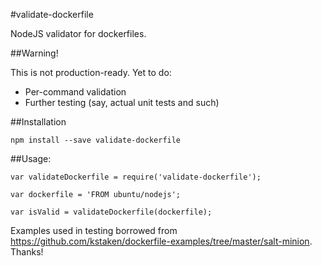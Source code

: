#validate-dockerfile

NodeJS validator for dockerfiles.

##Warning!

This is not production-ready.  Yet to do:

 - Per-command validation
 - Further testing (say, actual unit tests and such)

##Installation

    npm install --save validate-dockerfile

##Usage:

    var validateDockerfile = require('validate-dockerfile');

    var dockerfile = 'FROM ubuntu/nodejs';

    var isValid = validateDockerfile(dockerfile);


Examples used in testing borrowed from https://github.com/kstaken/dockerfile-examples/tree/master/salt-minion.  Thanks!